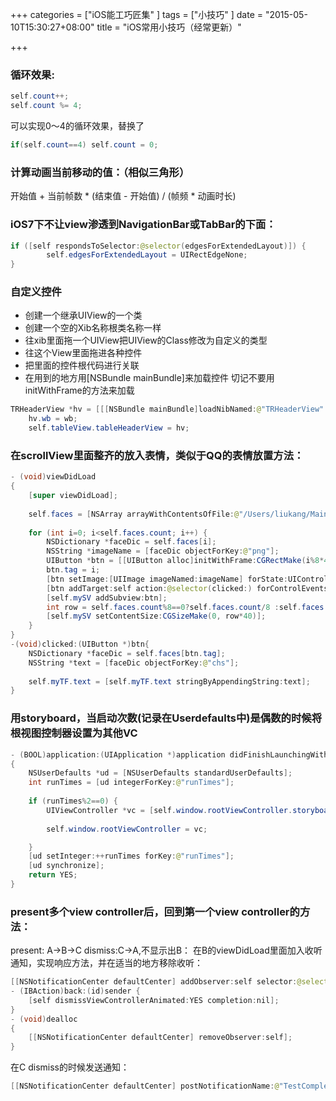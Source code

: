 +++
categories = ["iOS能工巧匠集"
]
tags = ["小技巧"
]
date = "2015-05-10T15:30:27+08:00"
title = "iOS常用小技巧（经常更新）"

+++


### 循环效果:

~~~java
self.count++;
self.count %= 4;
~~~

可以实现0～4的循环效果，替换了

~~~java
if(self.count==4) self.count = 0;
~~~

### 计算动画当前移动的值：（相似三角形）
开始值 + 当前帧数 * (结束值 - 开始值) / (帧频 * 动画时长)

### iOS7下不让view渗透到NavigationBar或TabBar的下面：

~~~java
if ([self respondsToSelector:@selector(edgesForExtendedLayout)]) {
        self.edgesForExtendedLayout = UIRectEdgeNone;
}
~~~

### 自定义控件
* 创建一个继承UIView的一个类
* 创建一个空的Xib名称根类名称一样
* 往xib里面拖一个UIView把UIView的Class修改为自定义的类型
* 往这个View里面拖进各种控件
* 把里面的控件根代码进行关联
* 在用到的地方用[NSBundle mainBundle]来加载控件 切记不要用initWithFrame的方法来加载

~~~java
TRHeaderView *hv = [[[NSBundle mainBundle]loadNibNamed:@"TRHeaderView" owner:self options:Nil]lastObject];
    hv.wb = wb;
    self.tableView.tableHeaderView = hv;
~~~

### 在scrollView里面整齐的放入表情，类似于QQ的表情放置方法：

~~~java
- (void)viewDidLoad
{
    [super viewDidLoad];
 
    self.faces = [NSArray arrayWithContentsOfFile:@"/Users/liukang/Main/Origheart/face/emoticons.plist"];
    
    for (int i=0; i<self.faces.count; i++) {
        NSDictionary *faceDic = self.faces[i];
        NSString *imageName = [faceDic objectForKey:@"png"];
        UIButton *btn = [[UIButton alloc]initWithFrame:CGRectMake(i%8*40, i/8*40, 40, 40)];
        btn.tag = i;
        [btn setImage:[UIImage imageNamed:imageName] forState:UIControlStateNormal];
        [btn addTarget:self action:@selector(clicked:) forControlEvents:UIControlEventTouchUpInside];
        [self.mySV addSubview:btn];
        int row = self.faces.count%8==0?self.faces.count/8 :self.faces.count/8+1;
        [self.mySV setContentSize:CGSizeMake(0, row*40)];
    }
}
-(void)clicked:(UIButton *)btn{
    NSDictionary *faceDic = self.faces[btn.tag];
    NSString *text = [faceDic objectForKey:@"chs"];
    
    self.myTF.text = [self.myTF.text stringByAppendingString:text];
}
~~~

### 用storyboard，当启动次数(记录在Userdefaults中)是偶数的时候将根视图控制器设置为其他VC

~~~java
- (BOOL)application:(UIApplication *)application didFinishLaunchingWithOptions:(NSDictionary *)launchOptions
{
    NSUserDefaults *ud = [NSUserDefaults standardUserDefaults];
    int runTimes = [ud integerForKey:@"runTimes"];
    
    if (runTimes%2==0) {
        UIViewController *vc = [self.window.rootViewController.storyboard instantiateViewControllerWithIdentifier:@"greenvc"];
        
        self.window.rootViewController = vc;

    }
    [ud setInteger:++runTimes forKey:@"runTimes"];
    [ud synchronize];
    return YES;
}
~~~

### present多个view controller后，回到第一个view controller的方法：
present: A->B->C dismiss:C->A,不显示出B：
在B的viewDidLoad里面加入收听通知，实现响应方法，并在适当的地方移除收听：

~~~java
[[NSNotificationCenter defaultCenter] addObserver:self selector:@selector(back:) name:@"TestComplete" object:nil];
- (IBAction)back:(id)sender {
    [self dismissViewControllerAnimated:YES completion:nil];
}
- (void)dealloc
{
    [[NSNotificationCenter defaultCenter] removeObserver:self];
}
~~~

在C dismiss的时候发送通知：

~~~java
[[NSNotificationCenter defaultCenter] postNotificationName:@"TestComplete" object:nil];
~~~

